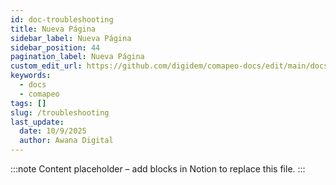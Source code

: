 ```yaml
---
id: doc-troubleshooting
title: Nueva Página
sidebar_label: Nueva Página
sidebar_position: 44
pagination_label: Nueva Página
custom_edit_url: https://github.com/digidem/comapeo-docs/edit/main/docs/troubleshooting.md
keywords:
  - docs
  - comapeo
tags: []
slug: /troubleshooting
last_update:
  date: 10/9/2025
  author: Awana Digital
---
```


<!-- Placeholder content generated automatically because the Notion page is missing a Website Block. -->

:::note
Content placeholder – add blocks in Notion to replace this file.
:::
